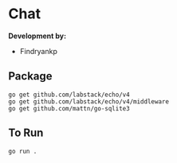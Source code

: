 # Chat
**Development by:** 
- Findryankp

## Package
```shell
go get github.com/labstack/echo/v4
go get github.com/labstack/echo/v4/middleware
go get github.com/mattn/go-sqlite3
```
## To Run
```shell
go run .
```